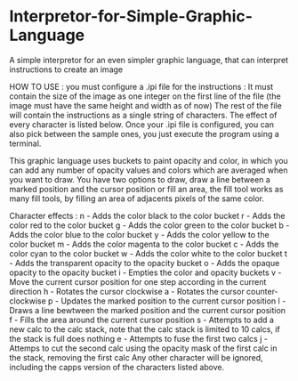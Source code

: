 # Interpretor-for-Simple-Graphic-Language
A simple interpretor for an even simpler graphic language, that can interpret instructions to create an image

HOW TO USE : 
you must configure a .ipi file for the instructions :
It must contain the size of the image as one integer on the first line of the file (the image must have the same height and width as of now)
The rest of the file will contain the instructions as a single string of characters. The effect of every character is listed below.
Once your .ipi file is configured, you can also pick between the sample ones, you just execute the program using a terminal.

This graphic language uses buckets to paint opacity and color, in which you can add any number of opacity values and colors which are averaged when you want to draw.
You have two options to draw, draw a line between a marked position and the cursor position or fill an area, the fill tool works as many fill tools, by filling an area of adjacents pixels of the same color.

Character effects :
n - Adds the color black to the color bucket
r - Adds the color red to the color bucket
g - Adds the color green to the color bucket
b - Adds the color blue to the color bucket
y - Adds the color yellow to the color bucket
m - Adds the color magenta to the color bucket
c - Adds the color cyan to the color bucket
w - Adds the color white to the color bucket
t - Adds the transparent opacity to the opacity bucket
o - Adds the opaque opacity to the opacity bucket
i - Empties the color and opacity buckets
v - Move the current cursor position for one step according in the current direction
h - Rotates the cursor clockwise
a - Rotates the cursor counter-clockwise
p - Updates the marked position to the current cursor position
l - Draws a line bewtween the marked position and the current cursor position
f - Fills the area around the current cursor position
s - Attempts to add a new calc to the calc stack, note that the calc stack is limited to 10 calcs, if the stack is full does nothing
e - Attempts to fuse the first two calcs
j - Attemps to cut the second calc using the opacity mask of the first calc in the stack, removing the first calc
Any other character will be ignored, including the capps version of the characters listed above.

